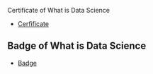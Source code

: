 Certificate of What is Data Science
* [Cerfificate](https://www.coursera.org/account/accomplishments/verify/LX8YU9JPEQRE)
## Badge of What is Data Science
* [Badge](https://www.credly.com/badges/70eb69d0-e767-47d4-b0ec-c462da398ad5)
